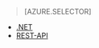 > [AZURE.SELECTOR]
- [.NET](../articles/media-services/media-services-get-media-processor.md)
- [REST-API](../articles/media-services/media-services-rest-get-media-processor.md)


